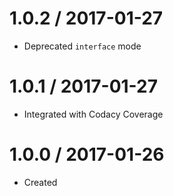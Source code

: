 1.0.2 / 2017-01-27
==================

  * Deprecated `interface` mode

1.0.1 / 2017-01-27
==================

  * Integrated with Codacy Coverage

1.0.0 / 2017-01-26
==================

  * Created
